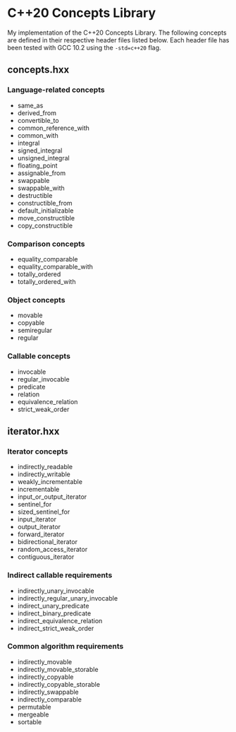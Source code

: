 # C++20 Concepts Library
My implementation of the C++20 Concepts Library.  The following concepts are defined in their respective header files listed below.  Each header file has been tested with GCC 10.2 using the `-std=c++20` flag.

## concepts.hxx

### Language-related concepts
* same_as
* derived_from
* convertible_to
* common_reference_with
* common_with
* integral
* signed_integral
* unsigned_integral
* floating_point
* assignable_from
* swappable
* swappable_with
* destructible
* constructible_from
* default_initializable
* move_constructible
* copy_constructible

### Comparison concepts
* equality_comparable
* equality_comparable_with
* totally_ordered
* totally_ordered_with

### Object concepts
* movable
* copyable
* semiregular
* regular

### Callable concepts
* invocable
* regular_invocable
* predicate
* relation
* equivalence_relation
* strict_weak_order

## iterator.hxx

### Iterator concepts
* indirectly_readable
* indirectly_writable
* weakly_incrementable
* incrementable
* input_or_output_iterator
* sentinel_for
* sized_sentinel_for
* input_iterator
* output_iterator
* forward_iterator
* bidirectional_iterator
* random_access_iterator
* contiguous_iterator

### Indirect callable requirements
* indirectly_unary_invocable
* indirectly_regular_unary_invocable
* indirect_unary_predicate
* indirect_binary_predicate
* indirect_equivalence_relation
* indirect_strict_weak_order

### Common algorithm requirements
* indirectly_movable
* indirectly_movable_storable
* indirectly_copyable
* indirectly_copyable_storable
* indirectly_swappable
* indirectly_comparable
* permutable
* mergeable
* sortable
